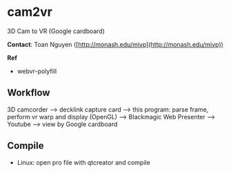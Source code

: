# cam2vr
3D Cam to VR (Google cardboard)

**Contact**: Toan Nguyen ([http://monash.edu/mivp](http://monash.edu/mivp))

**Ref**
- webvr-polyfill

## Workflow

3D camcorder --> decklink capture card --> this program: parse frame, perform vr warp and display (OpenGL) --> Blackmagic Web Presenter --> Youtube --> view by Google cardboard

## Compile

- Linux: open pro file with qtcreator and compile
